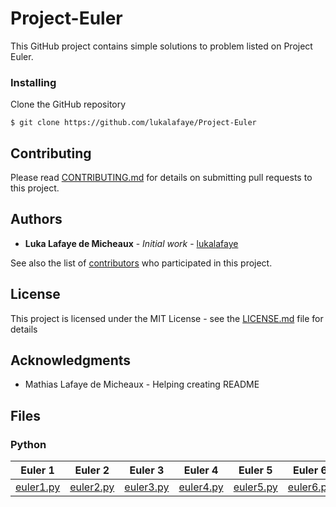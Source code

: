 # Project-Euler

This GitHub project contains simple solutions to problem listed on Project Euler.

### Installing

Clone the GitHub repository
```
$ git clone https://github.com/lukalafaye/Project-Euler
```

## Contributing

Please read [CONTRIBUTING.md](https://github.com/lukalafaye/Project-Euler/CONTRIBUTING.md) for details on submitting pull requests to this project.

## Authors

* **Luka Lafaye de Micheaux** - *Initial work* - [lukalafaye](https://github.com/lukalafaye)

See also the list of [contributors](https://github.com/lukalafaye/Project-Euler/contributors) who participated in this project.

## License

This project is licensed under the MIT License - see the [LICENSE.md](LICENSE.md) file for details

## Acknowledgments

* Mathias Lafaye de Micheaux - Helping creating README

## Files

### Python

| Euler 1 	| Euler 2 	| Euler 3 	| Euler 4 	| Euler 5 	| Euler 6 	| Euler 7 	| Euler 8 	| Euler 9 	| Euler 10 	| Euler 11 	| Euler 12 	| Euler 13 	| Euler 14 	| Euler 15 	| Euler 16 	| Euler 17 	| Euler 18 	| Euler 19 	| Euler 20 	|
|---------	|---------	|---------	|---------	|---------	|---------	|---------	|---------	|---------	|----------	|----------	|----------	|----------	|----------	|----------	|----------	|----------	|----------	|----------	|----------	|
|[euler1.py](https://github.com/lukalafaye/Project-Euler/blob/master/src/euler1.py)|[euler2.py](https://github.com/lukalafaye/Project-Euler/blob/master/src/euler2.py)|[euler3.py](https://github.com/lukalafaye/Project-Euler/blob/master/src/euler3.py)|[euler4.py](https://github.com/lukalafaye/Project-Euler/blob/master/src/euler4.py)|[euler5.py](https://github.com/lukalafaye/Project-Euler/blob/master/src/euler5.py)|[euler6.py](https://github.com/lukalafaye/Project-Euler/blob/master/src/euler6.py)|[euler7.py](https://github.com/lukalafaye/Project-Euler/blob/master/src/euler7.py)|[euler8.py](https://github.com/lukalafaye/Project-Euler/blob/master/src/euler8.py)|[euler9.py](https://github.com/lukalafaye/Project-Euler/blob/master/src/euler9.py)|[euler10.py](https://github.com/lukalafaye/Project-Euler/blob/master/src/euler10.py)|[euler11.py](https://github.com/lukalafaye/Project-Euler/blob/master/src/euler11.py)|[euler12.py](https://github.com/lukalafaye/Project-Euler/blob/master/src/euler12.py)|[euler13.py](https://github.com/lukalafaye/Project-Euler/blob/master/src/euler13.py)|[euler14.py](https://github.com/lukalafaye/Project-Euler/blob/master/src/euler14.py)|[euler15.py](https://github.com/lukalafaye/Project-Euler/blob/master/src/euler15.py)|[euler16.py](https://github.com/lukalafaye/Project-Euler/blob/master/src/euler16.py)|[euler17.py](https://github.com/lukalafaye/Project-Euler/blob/master/src/euler17.py)|[euler18.py](https://github.com/lukalafaye/Project-Euler/blob/master/src/euler18.py)|[euler19.py](https://github.com/lukalafaye/Project-Euler/blob/master/src/euler19.py)|[euler20.py](https://github.com/lukalafaye/Project-Euler/blob/master/src/euler20.py)|
